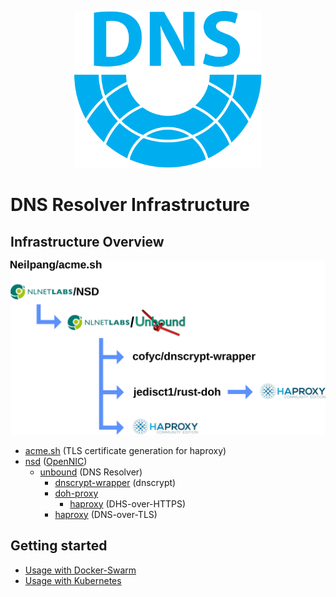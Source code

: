 <p align="center">
    <img src="logo/icon-transparent.svg" alt="DNS Resolver Infrastructure" width="300">
</p>

# DNS Resolver Infrastructure

## Infrastructure Overview

<p align="center">
    <img src="dns-infra.svg" alt="Infrastructure" style="max-width:100%;" width="1393">
</p>

* [acme.sh](https://github.com/Neilpang/acme.sh) (TLS certificate generation for haproxy)
* [nsd](https://www.nlnetlabs.nl/projects/nsd/) ([OpenNIC](https://www.opennic.org/))
  * [unbound](https://unbound.nlnetlabs.nl/) (DNS Resolver)
    * [dnscrypt-wrapper](https://github.com/cofyc/dnscrypt-wrapper) (dnscrypt)
    * [doh-proxy](https://github.com/jedisct1/rust-doh)
      * [haproxy](http://www.haproxy.org/) (DHS-over-HTTPS)
    * [haproxy](http://www.haproxy.org/) (DNS-over-TLS)

## Getting started

* [Usage with Docker-Swarm](docker.md)
* [Usage with Kubernetes](kube.md)
